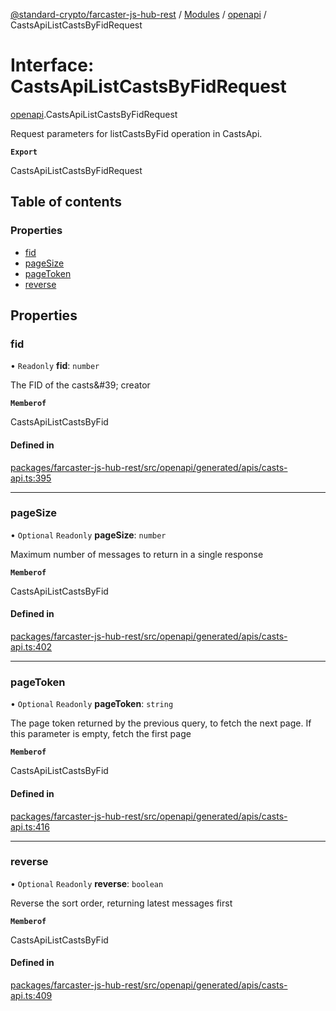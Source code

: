 [@standard-crypto/farcaster-js-hub-rest](../README.md) / [Modules](../modules.md) / [openapi](../modules/openapi.md) / CastsApiListCastsByFidRequest

# Interface: CastsApiListCastsByFidRequest

[openapi](../modules/openapi.md).CastsApiListCastsByFidRequest

Request parameters for listCastsByFid operation in CastsApi.

**`Export`**

CastsApiListCastsByFidRequest

## Table of contents

### Properties

- [fid](openapi.CastsApiListCastsByFidRequest.md#fid)
- [pageSize](openapi.CastsApiListCastsByFidRequest.md#pagesize)
- [pageToken](openapi.CastsApiListCastsByFidRequest.md#pagetoken)
- [reverse](openapi.CastsApiListCastsByFidRequest.md#reverse)

## Properties

### fid

• `Readonly` **fid**: `number`

The FID of the casts\&#39; creator

**`Memberof`**

CastsApiListCastsByFid

#### Defined in

[packages/farcaster-js-hub-rest/src/openapi/generated/apis/casts-api.ts:395](https://github.com/standard-crypto/farcaster-js/blob/main/packages/farcaster-js-hub-rest/src/openapi/generated/apis/casts-api.ts#L395)

___

### pageSize

• `Optional` `Readonly` **pageSize**: `number`

Maximum number of messages to return in a single response

**`Memberof`**

CastsApiListCastsByFid

#### Defined in

[packages/farcaster-js-hub-rest/src/openapi/generated/apis/casts-api.ts:402](https://github.com/standard-crypto/farcaster-js/blob/main/packages/farcaster-js-hub-rest/src/openapi/generated/apis/casts-api.ts#L402)

___

### pageToken

• `Optional` `Readonly` **pageToken**: `string`

The page token returned by the previous query, to fetch the next page. If this parameter is empty, fetch the first page

**`Memberof`**

CastsApiListCastsByFid

#### Defined in

[packages/farcaster-js-hub-rest/src/openapi/generated/apis/casts-api.ts:416](https://github.com/standard-crypto/farcaster-js/blob/main/packages/farcaster-js-hub-rest/src/openapi/generated/apis/casts-api.ts#L416)

___

### reverse

• `Optional` `Readonly` **reverse**: `boolean`

Reverse the sort order, returning latest messages first

**`Memberof`**

CastsApiListCastsByFid

#### Defined in

[packages/farcaster-js-hub-rest/src/openapi/generated/apis/casts-api.ts:409](https://github.com/standard-crypto/farcaster-js/blob/main/packages/farcaster-js-hub-rest/src/openapi/generated/apis/casts-api.ts#L409)
